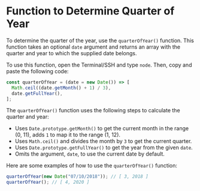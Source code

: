 # Function to Determine Quarter of Year

To determine the quarter of the year, use the `quarterOfYear()` function. This function takes an optional `date` argument and returns an array with the quarter and year to which the supplied date belongs.

To use this function, open the Terminal/SSH and type `node`. Then, copy and paste the following code:

```js
const quarterOfYear = (date = new Date()) => [
  Math.ceil((date.getMonth() + 1) / 3),
  date.getFullYear(),
];
```

The `quarterOfYear()` function uses the following steps to calculate the quarter and year:

- Uses `Date.prototype.getMonth()` to get the current month in the range (0, 11), adds `1` to map it to the range (1, 12).
- Uses `Math.ceil()` and divides the month by `3` to get the current quarter.
- Uses `Date.prototype.getFullYear()` to get the year from the given `date`.
- Omits the argument, `date`, to use the current date by default.

Here are some examples of how to use the `quarterOfYear()` function:

```js
quarterOfYear(new Date("07/10/2018")); // [ 3, 2018 ]
quarterOfYear(); // [ 4, 2020 ]
```
